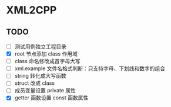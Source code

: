 # XML2CPP

## TODO

* [ ] 测试用例独立工程目录
* [x] root 节点添加 class 作用域
* [ ] class 命名修改成首字母大写
* [ ] xml.example 文件名格式判断：只支持字母、下划线和数字的组合
* [ ] string 转化成大写函数
* [ ] struct 改成 class
* [ ] 成员变量设置 private 属性
* [x] getter 函数设置 const 函数属性
